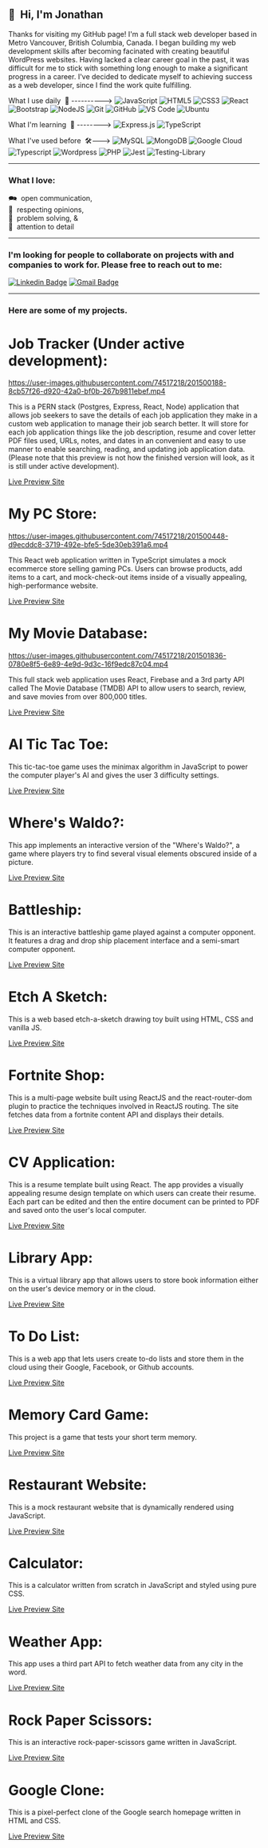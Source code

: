 <!-- All badges: https://dev.to/envoy_/150-badges-for-github-pnk -->
<!-- https://unicode-table.com/en/ -->

## 👋&nbsp; Hi, I'm Jonathan

Thanks for visiting my GitHub page! I'm a full stack web developer based in Metro Vancouver, British Columbia, Canada. I began building my web development skills after becoming facinated with creating beautiful WordPress websites. Having lacked a clear career goal in the past, it was difficult for me to stick with something long enough to make a significant progress in a career. I've decided to dedicate myself to achieving success as a web developer, since I find the work quite fulfilling.

What I use daily &nbsp;💪 ---------->&nbsp;![JavaScript](https://img.shields.io/badge/-JavaScript-black?style=plastic&logo=javascript)&nbsp;![HTML5](https://img.shields.io/badge/-HTML5-E34F26?style=plastic&logo=html5&logoColor=white)&nbsp;![CSS3](https://img.shields.io/badge/-CSS3-1572B6?style=plastic&logo=css3)&nbsp;![React](https://img.shields.io/badge/-React-black?style=plastic&logo=react)&nbsp;![Bootstrap](https://img.shields.io/badge/Bootstrap-563D7C?style=plastic&logo=bootstrap&logoColor=white)&nbsp;![NodeJS](https://img.shields.io/badge/node.js-6DA55F?style=plastic&logo=node.js&logoColor=white)&nbsp;![Git](https://img.shields.io/badge/-Git-black?style=plastic&logo=git)&nbsp;![GitHub](https://img.shields.io/badge/-GitHub-181717?style=plastic&logo=github)&nbsp;![VS Code](https://img.shields.io/badge/-VS%20Code-007ACC?style=plastic&logo=visual-studio-code)&nbsp;![Ubuntu](https://img.shields.io/badge/Ubuntu-E95420?style=plastic&logo=ubuntu&logoColor=white)

What I'm learning &nbsp;🌱 -------->&nbsp;![Express.js](https://img.shields.io/badge/express.js-%23404d59.svg?style=plastic&logo=express&logoColor=%2361DAFB)&nbsp;![TypeScript](https://img.shields.io/badge/PostgreSQL-316192?style=plastic&logo=postgresql&logoColor=white)

What I've used before &nbsp;🛠--->&nbsp;![MySQL](https://img.shields.io/badge/MySQL-00000F?style=plastic&logo=mysql&logoColor=white)&nbsp;![MongoDB](https://img.shields.io/badge/MongoDB-4EA94B?style=plastic&logo=mongodb&logoColor=white)&nbsp;![Google Cloud](https://img.shields.io/badge/Google_Cloud-4285F4?style=plastic&logo=google-cloud&logoColor=white)&nbsp;![Typescript](https://img.shields.io/badge/TypeScript-007ACC?style=plastic&logo=typescript&logoColor=white)&nbsp;![Wordpress](https://img.shields.io/badge/Wordpress-21759B?style=plastic&logo=wordpress&logoColor=white)&nbsp;![PHP](https://img.shields.io/badge/PHP-777BB4?style=plastic&logo=php&logoColor=white)&nbsp;![Jest](https://img.shields.io/badge/-jest-%23C21325?style=plastic&logo=jest&logoColor=white)&nbsp;![Testing-Library](https://img.shields.io/badge/-TestingLibrary-%23E33332?style=plastic&logo=testing-library&logoColor=white)&nbsp;

-----

### What I love:

🗪 &nbsp;open communication,  
🤝 &nbsp;respecting opinions,   
🙋 &nbsp;problem solving, &   
🔎 &nbsp;attention to  detail        

-----


### I'm looking for people to collaborate on projects with and companies to work for. Please free to reach out to me:

[![Linkedin Badge](https://img.shields.io/badge/-LinkedIn-blue?style=plastic&logo=Linkedin&logoColor=white&link=https://www.linkedin.com/in/jonro2955/)](https://www.linkedin.com/in/russell-salonen-721513216/)&nbsp;[![Gmail Badge](https://img.shields.io/badge/-Gmail-c14438?style=plastic&logo=Gmail&logoColor=white&link=mailto:russ.salonen@gmail.com)](mailto:jonro.2955@gmail.com)

-----

### Here are some of my projects.

# Job Tracker (Under active development): 
 
https://user-images.githubusercontent.com/74517218/201500188-8cb57f26-d920-42a0-bf0b-267b9811ebef.mp4

This is a PERN stack (Postgres, Express, React, Node) application that allows job seekers to save the details of each job application they make in a custom web application to manage their job search better. It will store for each job application things like the job description, resume and cover letter PDF files used, URLs, notes, and dates in an convenient and easy to use manner to enable searching, reading, and updating job application data. (Please note that this preview is not how the finished version will look, as it is still under active development).

[Live Preview Site](https://jonro2955.github.io/job-tracker-client/) 

# My PC Store: 

https://user-images.githubusercontent.com/74517218/201500448-d9ecddc8-3719-492e-bfe5-5de30eb391a6.mp4

This React web application written in TypeScript simulates a mock ecommerce store selling gaming PCs. Users can browse products, add items to a cart, and mock-check-out items inside of a visually appealing, high-performance website.

[Live Preview Site](https://jonro2955.github.io/my_pc_store/) 

# My Movie Database: 

https://user-images.githubusercontent.com/74517218/201501836-0780e8f5-6e89-4e9d-9d3c-16f9edc87c04.mp4

This full stack web application uses React, Firebase and a 3rd party API called The Movie Database (TMDB) API to allow users to search, review, and save
movies from over 800,000 titles.

[Live Preview Site](https://mmdb-97518.web.app) 

# AI Tic Tac Toe: 

This tic-tac-toe game uses the minimax algorithm in JavaScript to power the computer player's AI and gives the user 3 difficulty settings.

[Live Preview Site](https://jonro2955.github.io/odin_javascript_2_tictactoe/) 

# Where's Waldo?: 

This app implements an interactive version of the "Where's Waldo?", a game where players try to find several visual elements obscured inside of a picture.

[Live Preview Site](https://jonro2955.github.io/odin_javascript_11_wheres_waldo/) 

# Battleship: 

This is an interactive battleship game played against a computer opponent. It features a drag and drop ship placement interface and a semi-smart computer opponent.

[Live Preview Site](https://jonro2955.github.io/odin_javascript_7_battleship_2.0/) 

# Etch A Sketch: 

This is a web based etch-a-sketch drawing toy built using HTML, CSS and vanilla JS.

[Live Preview Site](https://jonro2955.github.io/odin_foundations_4_etch_a_sketch/) 

# Fortnite Shop: 

This is a multi-page website built using ReactJS and the react-router-dom plugin to practice the techniques involved in ReactJS routing. The site fetches data from a fortnite content API and displays their details.

[Live Preview Site](https://jonro2955.github.io/fortnite-shop-react-router-practice/) 

# CV Application: 

This is a resume template built using React. The app provides a visually appealing resume design template on which users can create their resume. Each part can be edited and then the entire document can be printed to PDF and saved onto the user's local computer.

[Live Preview Site](https://jonro2955.github.io/odin_javascript_8_cv_application/)

# Library App: 

This is a virtual library app that allows users to store book information either on the user's device memory or in the cloud. 

[Live Preview Site](https://jonro2955.github.io/odin_javaScript_1_library/) 

# To Do List: 

This is a web app that lets users create to-do lists and store them in the cloud using their Google, Facebook, or Github accounts.  

[Live Preview Site](https://jonro2955.github.io/odin_javascript_4_todo_list/) 

# Memory Card Game: 

This project is a game that tests your short term memory.  

[Live Preview Site](https://jonro2955.github.io/odin_javascript_9_memory_card/) 

# Restaurant Website: 

This is a mock restaurant website that is dynamically rendered using JavaScript.

[Live Preview Site](https://jonro2955.github.io/odin_javascript_3_restaurant_page/) 

# Calculator: 

This is a calculator written from scratch in JavaScript and styled using pure CSS.

[Live Preview Site](https://jonro2955.github.io/odin_foundations_5_calculator/) 

# Weather App: 

This app uses a third part API to fetch weather data from any city in the word.

[Live Preview Site](https://jonro2955.github.io/odin_javascript_5_weather_app/) 

# Rock Paper Scissors: 

This is an interactive rock-paper-scissors game written in JavaScript.

[Live Preview Site](https://jonro2955.github.io/odin_foundations_3_rock_paper_scissors/) 

# Google Clone: 

This is a pixel-perfect clone of the Google search homepage written in HTML and CSS.

[Live Preview Site](https://jonro2955.github.io/odin_foundations_2_google_homepage/) 
